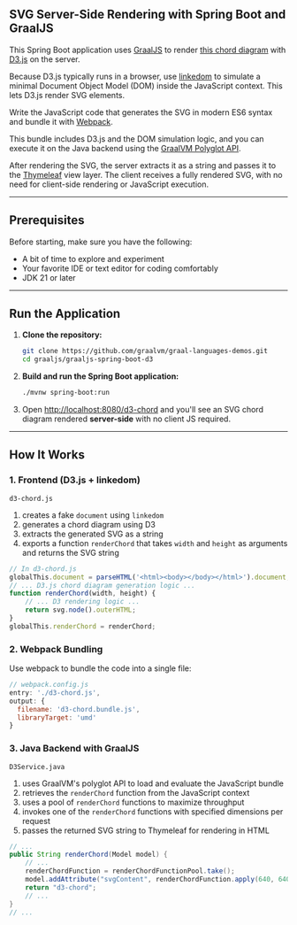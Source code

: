 ## SVG Server-Side Rendering with Spring Boot and GraalJS

This Spring Boot application uses [GraalJS](https://www.graalvm.org/javascript/) to render [this chord diagram](https://observablehq.com/@d3/chord-diagram/2) with [D3.js](https://d3js.org/what-is-d3) on the server.

Because D3.js typically runs in a browser, use [linkedom](https://www.npmjs.com/package/linkedom/) to simulate a minimal Document Object Model (DOM) inside the JavaScript context.
This lets D3.js render SVG elements.

Write the JavaScript code that generates the SVG in modern ES6 syntax and bundle it with [Webpack](https://webpack.js.org/).

This bundle includes D3.js and the DOM simulation logic, and you can execute it on the Java backend using the [GraalVM Polyglot API](https://www.graalvm.org/latest/reference-manual/embed-languages/).

After rendering the SVG, the server extracts it as a string and passes it to the [Thymeleaf](https://www.thymeleaf.org/) view layer.
The client receives a fully rendered SVG, with no need for client-side rendering or JavaScript execution.

---

## Prerequisites

Before starting, make sure you have the following:

* A bit of time to explore and experiment
* Your favorite IDE or text editor for coding comfortably
* JDK 21 or later

---

## Run the Application

1.  **Clone the repository:**

    ```bash
    git clone https://github.com/graalvm/graal-languages-demos.git
    cd graaljs/graaljs-spring-boot-d3
    ```

2.  **Build and run the Spring Boot application:**

    ```bash
    ./mvnw spring-boot:run
    ```

3. Open [http://localhost:8080/d3-chord](http://localhost:8080/d3-chord) and you'll see an SVG chord diagram rendered **server-side** with no client JS required.

---

## How It Works

### 1. Frontend (D3.js + linkedom)

`d3-chord.js`

1. creates a fake `document` using `linkedom`
2. generates a chord diagram using D3
3. extracts the generated SVG as a string
4. exports a function `renderChord` that takes `width` and `height` as arguments and returns the SVG string

```js
// In d3-chord.js
globalThis.document = parseHTML('<html><body></body></html>').document;
// ... D3.js chord diagram generation logic ...
function renderChord(width, height) {
    // ... D3 rendering logic ...
    return svg.node().outerHTML;
}
globalThis.renderChord = renderChord;
```

### 2. Webpack Bundling

Use webpack to bundle the code into a single file:

```js
// webpack.config.js
entry: './d3-chord.js',
output: {
  filename: 'd3-chord.bundle.js',
  libraryTarget: 'umd'
}
```

### 3. Java Backend with GraalJS

`D3Service.java`

1. uses GraalVM's polyglot API to load and evaluate the JavaScript bundle
2. retrieves the `renderChord` function from the JavaScript context
3. uses a pool of `renderChord` functions to maximize throughput
4. invokes one of the `renderChord` functions with specified dimensions per request
5. passes the returned SVG string to Thymeleaf for rendering in HTML

```java
// ...
public String renderChord(Model model) {
    // ...
    renderChordFunction = renderChordFunctionPool.take();
    model.addAttribute("svgContent", renderChordFunction.apply(640, 640));
    return "d3-chord";
    // ...
}
// ...
```
